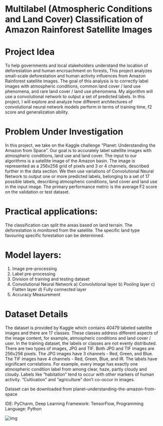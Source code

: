 # Multilabel (Atmospheric Conditions and Land Cover) Classification of Amazon Rainforest Satellite Images
# Project Idea
To help governments and local stakeholders understand the location of deforestation and human encroachment on forests, This project analyzes small-scale deforestation and human activity influences from Amazon Rainforest satellite images. The goal of this analysis is to correctly label images with atmospheric conditions, common land cover / land use phenomena, and rare land cover / land use phenomena. My algorithm will use a convolutional network to output a set of predicted labels. In this project, I will explore and analyze how different architectures of convolutional neural network models perform in terms of training time, f2 score and generalization ability.

# Problem Under Investigation
In this project, we take on the Kaggle challenge “Planet: Understanding the Amazon from Space”. Our goal is to accurately label satellite images with atmospheric conditions, land use and land cover. The input to our algorithms is a satellite image of the Amazon basin. The image is represented as a 256x256 grid of pixels and 3 or 4 channels, described further in the data section. We then use variations of Convolutional Neural Network to output one or more predicted labels, belonging to a set of 17 possible labels, describing atmospheric conditions, land cover and land use in the input image. The primary performance metric is the average F2 score on the validation or test dataset.

# Practical applications:
The classification can split the areas based on land terrain.
The deforestation is monitored from the satellite.
The specific land type favouring specific forestation can be determined.

# Model layers:
1) Image pre-processing
2) Label pre-processing
3) Division of training and testing dataset
4) Convolutional Neural Network
  a) Convolutional layer
  b) Pooling layer
  c) Flatten layer
  d) Fully connected layer
5) Accuracy Measurement

# Dataset Details
The dataset is provided by Kaggle which contains 40479 labeled satellite images and there are 17 classes. These classes address different aspects of the image content, for example, atmospheric conditions and land cover / user. In the training dataset, the labels or classes are not evenly distributed. There are two types of images, JPG and TIF. Both JPG and TIF images are 256x256 pixels. The JPG images have 3 channels - Red, Green, and Blue. The TIF images have 4 channels - Red, Green, Blue, and IR. The labels have significant correlations. For example, every image has exactly one atmospheric condition label from among clear, haze, partly cloudy and cloudy. Labels like “habitation” tend to occur with other markers of human activity. “Cultivation” and “agriculture” don’t co-occur in images.

Dataset can be downloaded from planet-understanding-the-amazon-from-space

IDE: PyCharm, Deep Learning Framework: TensorFlow, Programming Language: Python

![img](https://user-images.githubusercontent.com/20686097/227814587-9ab4721f-f964-42ff-a689-93da290cf9dc.png)

